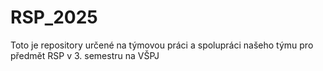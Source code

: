# RSP_2025
Toto je repository určené na týmovou práci a spolupráci našeho týmu pro předmět RSP v 3. semestru na VŠPJ
